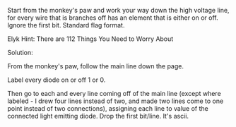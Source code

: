 Start from the monkey's paw and work your way down the high voltage line, for every wire that is branches off has an element that is either on or off. Ignore the first bit. Standard flag format.

Elyk
Hint: There are 112 Things You Need to Worry About

Solution:

From the monkey's paw, follow the main line down the page.

Label every diode on or off 1 or 0.

Then go to each and every line coming off of the main line (except where labeled - I drew four lines instead of two, and made two lines come to one point instead of two connections), assigning each line to value of the connected light emitting diode.  Drop the first bit/line.  It's ascii.


